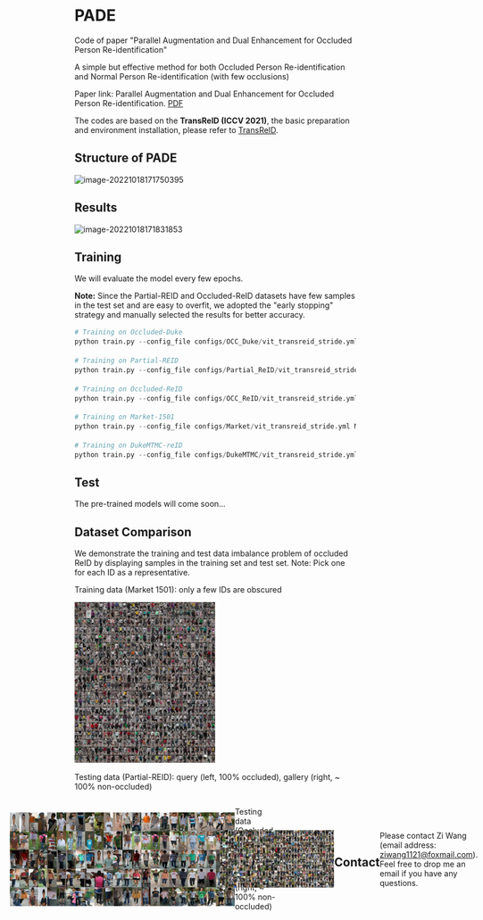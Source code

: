 # PADE
Code of paper "Parallel Augmentation and Dual Enhancement for Occluded Person Re-identification"

A simple but effective method for both Occluded Person Re-identification and Normal Person Re-identification (with few occlusions)

Paper link: Parallel Augmentation and Dual Enhancement for Occluded Person Re-identification. [PDF](https://arxiv.org/pdf/2210.05438.pdf)

The codes are based on the **TransReID (ICCV 2021)**, the basic preparation and environment installation, please refer to [TransReID](https://github.com/damo-cv/TransReID).

## Structure of PADE

![image-20221018171750395](./fig/image-20221018171750395.png)

## Results

![image-20221018171831853](./fig/image-20221018171831853.png)


## Training

We will evaluate the model every few epochs.

**Note:** Since the Partial-REID and Occluded-ReID datasets have few samples in the test set and are easy to overfit, we adopted the "early stopping" strategy and manually selected the results for better accuracy. 

```python
# Training on Occluded-Duke
python train.py --config_file configs/OCC_Duke/vit_transreid_stride.yml MODEL.DEVICE_ID "('2')"

# Training on Partial-REID
python train.py --config_file configs/Partial_ReID/vit_transreid_stride.yml MODEL.DEVICE_ID "('2')"

# Training on Occluded-ReID
python train.py --config_file configs/OCC_ReID/vit_transreid_stride.yml MODEL.DEVICE_ID "('2')"

# Training on Market-1501
python train.py --config_file configs/Market/vit_transreid_stride.yml MODEL.DEVICE_ID "('2')"

# Training on DukeMTMC-reID
python train.py --config_file configs/DukeMTMC/vit_transreid_stride.yml MODEL.DEVICE_ID "('2')"
```

## Test

The pre-trained models will come soon...

## Dataset Comparison

We demonstrate the training and test data imbalance problem of occluded ReID by displaying samples in the training set and test set. Note: Pick one for each ID as a representative.

Training data (Market 1501): only a few IDs are obscured

<img src="./fig/market_train.jpg" width="50%">

Testing data (Partial-REID): query (left, 100% occluded), gallery (right, ~ 100% non-occluded)
<div style="display: flex; justify-content: center; align-items: center;">
    <img src="./fig/partial_query.jpg" width="40%">
    <img src="./fig/partial_gallery.jpg" width="40%">

Testing data (Occluded-REID): query (left, 100% occluded), gallery (right, ~ 100% non-occluded)
<div style="display: flex; justify-content: center; align-items: center;">
    <img src="./fig/OccludedREID_query.jpg" width="40%">
    <img src="./fig/OccludedREID_gallery.jpg" width="40%">


## Contact

Please contact Zi Wang (email address: [ziwang1121@foxmail.com](mailto:ziwang1121@foxmail.com)). Feel free to drop me an email if you have any questions.

